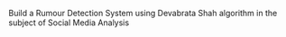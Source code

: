 Build a Rumour Detection System using Devabrata Shah algorithm in the subject of Social Media Analysis
